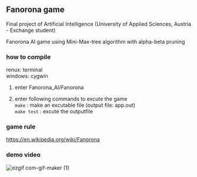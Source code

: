 ## Fanorona game
Final project of Artificial Intelligence (University of Applied Sciences, Austria - Exchange student)

Fanorona AI game using Mini-Max-tree algorithm with  alpha-beta pruning

### how to compile
renux: terminal  
windows: cygwin  

1. enter Fanorona_AI/Fanorona

2. enter following commands to excute the game  
    `make` : make an excutable file (output file: app.out)  
    `make test` : excute the outputfile
    
### game rule
https://en.wikipedia.org/wiki/Fanorona

### demo video
![ezgif com-gif-maker (1)](https://user-images.githubusercontent.com/35826556/109387458-eadcad80-7944-11eb-819a-8a3e3ccd929b.gif)
